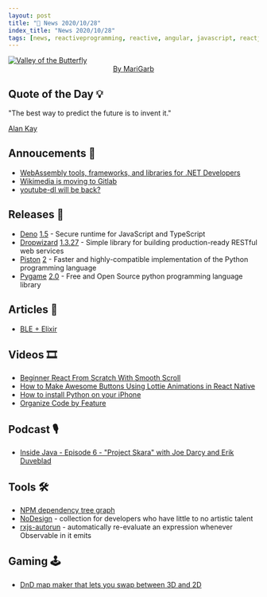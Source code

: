 ```yaml
---
layout: post
title: "📜 News 2020/10/28"
index_title: "News 2020/10/28"
tags: [news, reactiveprogramming, reactive, angular, javascript, reactjs, elixir, deno, webassembly, elixir, dotnet, python, codedesign, iphone, reactnative, java, rest, gaming, gamedev]
---
```


<a href="https://www.reddit.com/r/Art/comments/jjjlir/valley_of_the_butterfly_me_digital_2020">
  <img src="https://user-images.githubusercontent.com/430272/97498895-bbdd0d80-194b-11eb-9349-65062a98a5b3.jpg"
     alt="Valley of the Butterfly"
     class="image">
</a>

<div style="text-align:center">
   <a href="https://www.reddit.com/user/MariGarb">By MariGarb</a>
</div>

## Quote of the Day 💡

"The best way to predict the future is to invent it."

[Alan Kay](https://en.wikipedia.org/wiki/Alan_Kay)

## Annoucements 🥁

- [WebAssembly tools, frameworks, and libraries for .NET Developers](https://platform.uno/blog/webassembly-tools-frameworks-and-libraries-for-net-developers/)
- [Wikimedia is moving to Gitlab](https://www.mediawiki.org/wiki/GitLab_consultation#Outcome)
- [youtube-dl will be back?](https://twitter.com/t3rr4dice/status/1320660235363749888)

## Releases 🥳

- [Deno](https://deno.land) [1.5](https://deno.land/posts/v1.5) - Secure runtime for JavaScript and TypeScript
- [Dropwizard](https://github.com/dropwizard/dropwizard) [1.3.27](https://github.com/dropwizard/dropwizard/releases/tag/v1.3.27) - Simple library for building production-ready RESTful web services
- [Piston](https://blog.pyston.org) [2](https://blog.pyston.org/2020/10/28/pyston-v2-20-faster-python) - Faster and highly-compatible implementation of the Python programming language
- [Pygame](https://www.pygame.org) [2.0](https://github.com/pygame/pygame/releases/tag/2.0.0) - Free and Open Source python programming language library

## Articles 📜

- [BLE + Elixir](https://binarynoggin.com/ble-elixir/)

## Videos 🎞

- [Beginner React From Scratch With Smooth Scroll](https://www.youtube.com/watch?v=K7gRndVwu7g)
- [How to Make Awesome Buttons Using Lottie Animations in React Native](https://www.youtube.com/watch?v=tfT0ZHkU8dc)
- [How to install Python on your iPhone](https://www.youtube.com/watch?v=P_QqhUZOkhU)
- [Organize Code by Feature](https://www.youtube.com/watch?v=PRns0rqPonA)

## Podcast 🎙

- [Inside Java - Episode 6 - "Project Skara" with Joe Darcy and Erik Duveblad](https://inside.java/2020/10/28/podcast-006/)

## Tools 🛠

- [NPM dependency tree graph](http://npm.anvaka.com/#/view/2d/waterline)
- [NoDesign](https://nodesign.dev) - collection for developers who have little to no artistic talent
- [rxjs-autorun](https://thinkrx.io/rxjs/autorun/) - automatically re-evaluate an expression whenever Observable in it emits

## Gaming 🕹

- [DnD map maker that lets you swap between 3D and 2D](https://www.reddit.com/r/gaming/comments/jjqo4j/i_created_this_dnd_map_maker_that_lets_you_swap)

